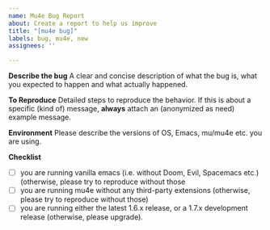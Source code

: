 ```yaml
---
name: Mu4e Bug Report
about: Create a report to help us improve
title: "[mu4e bug]"
labels: bug, mu4e, new
assignees: ''

---
```


**Describe the bug**
A clear and concise description of what the bug is, what you expected to happen and what actually happened.

**To Reproduce**
Detailed steps to reproduce the behavior. If this is about a specific (kind of) message, **always**
attach an (anonymized as need) example message.

**Environment**
Please describe the versions of OS, Emacs, mu/mu4e etc. you are using.

**Checklist**
- [ ] you are running vanilla emacs (i.e. without Doom, Evil, Spacemacs etc.) (otherwise, please try to reproduce without those
- [ ] you are running mu4e without any third-party extensions (otherwise, please try to reproduce without those)
- [ ] you are running either the latest 1.6.x release, or a 1.7.x development release (otherwise, please upgrade).
